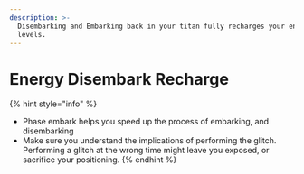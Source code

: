 ```yaml
---
description: >-
  Disembarking and Embarking back in your titan fully recharges your energy
  levels.
---
```


# Energy Disembark Recharge

{% hint style="info" %}
* Phase embark helps you speed up the process of embarking, and disembarking&#x20;
* Make sure you understand the implications of performing the glitch. Performing a glitch at the wrong time might leave you exposed, or sacrifice your positioning.
{% endhint %}
